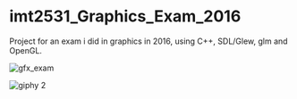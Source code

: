 # imt2531_Graphics_Exam_2016
Project for an exam i did in graphics in 2016, using C++, SDL/Glew, glm and OpenGL.

![gfx_exam](https://user-images.githubusercontent.com/29259118/36172578-9fbb144e-1106-11e8-98cc-8feabfd05aec.png)


![giphy 2](https://user-images.githubusercontent.com/29259118/36172698-f7cc35e6-1106-11e8-8f7f-549ce3258642.gif)
